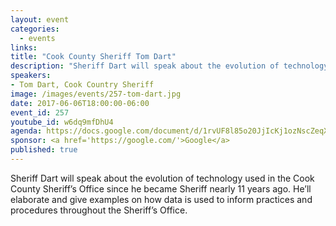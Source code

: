 ```yaml
---
layout: event
categories:
  - events
links:
title: "Cook County Sheriff Tom Dart"
description: "Sheriff Dart will speak about the evolution of technology used in the Cook County Sheriff’s Office since he became Sheriff nearly 11 years ago. He’ll elaborate and give examples on how data is used to inform practices and procedures throughout the Sheriff’s Office."
speakers:
- Tom Dart, Cook Country Sheriff
image: /images/events/257-tom-dart.jpg
date: 2017-06-06T18:00:00-06:00
event_id: 257
youtube_id: w6dq9mfDhU4
agenda: https://docs.google.com/document/d/1rvUF8l85o20JjIcKj1ozNscZeqXq6z1bropuKRb8z2Y/edit#
sponsor: <a href='https://google.com/'>Google</a>
published: true
---
```

Sheriff Dart will speak about the evolution of technology used in the Cook County Sheriff’s Office since he became Sheriff nearly 11 years ago. He’ll elaborate and give examples on how data is used to inform practices and procedures throughout the Sheriff’s Office.
